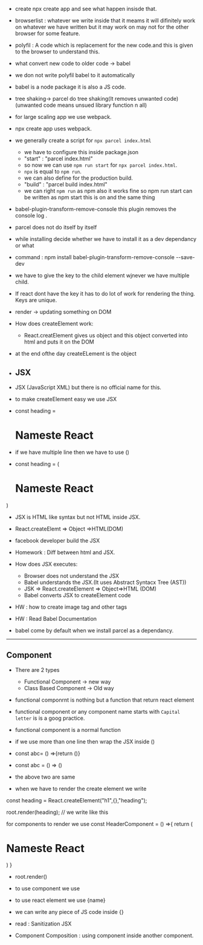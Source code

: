 - create npx create app and see what happen insisde that.

- browserlist : whatever we write inside that it meams it will difinitely work on whatever we have written but it may work on may not for the other browser for some feature.

- polyfil : A code which is replacement for the new code.and this is given to the browser to understand this.
- what convert new code to older code -> babel
- we don not write polyfil babel to it automatically
- babel is a node package it is also a JS code.
- tree shaking-> parcel do tree shaking(It removes unwanted code)(unwanted code means unsued library function n all)
- for large scaling app we use webpack.
- npx create app uses webpack.

- we generally create a script for `npx parcel index.html`
    - we have to configure this inside package.json
    - "start" : "parcel index.html"
    - so now we can use `npm run start` for `npx parcel index.html`.
    - `npx` is equal to `npm run`.
    - we can also define for the production build.
    - "build" : "parcel build index.html"
    - we can right `npm run` as npm also it works fine so npm run start can be written as npm start this is on and the same thing

- babel-plugin-transform-remove-console this plugin removes the console log .
- parcel does not do itself by itself
- while installing decide whether we have to install it as a dev dependancy or what

- command : npm install babel-plugin-transform-remove-console --save-dev

- we have to give the key to the child element wjnever we have multiple child.
- If react dont have the key it has to do lot of work for rendering the thing. Keys are unique.
- render -> updating something on DOM

- How does createElement work:
    - React.creatElement gives us object and this object converted into html and puts it on the DOM
- at the end ofthe day createELement is the object

- ## JSX
- JSX (JavaScript XML) but there is no official name for this.
- to make createElement easy we use JSX

- const heading = <h1 id="title" key="h2">Nameste React</h1>

- if we have multiple line then we have to use ()

- const heading = (
    <h1 id="title" key="h2">
    Nameste React
    </h1>
)

- JSX is HTML like syntax but not HTML inside JSX.

- React.createElemt => Object =>HTML(DOM)

- facebook developer build the JSX

- Homework : Diff between html and JSX.

- How does JSX executes:
    -   Browser does not understand the JSX
    - Babel understands the JSX.(It uses Abstract Syntacx Tree (AST))
    - JSK => React.createElement => Object=>HTML (DOM)
    - Babel converts JSX to createElement code

- HW : how to create image tag and other tags
- HW : Read Babel Documentation

- babel come by default when we install parcel as a dependancy.

---
## Component

-  There are 2 types
    - Functional Component -> new way
    - Class Based Component -> Old way

- functional componrnt is nothing but a function that return react element

- functional component or any component name starts with `Capital letter` is is a goog practice.

- functional component is a normal function

- if we use more than one line then wrap the JSX inside ()

- const abc= () =>{return ()}
- const abc = () => () 

- the above two are same 
- when we have to render the create element we write 

const heading = React.createElement("h1",{},"heading");

root.render(heading); // we write like this

for components to render we use
const HeaderComponent = () =>{
    return (
        <h1> Nameste React</h1>
    )
}
- root.render(<HeaderComponent/>)

- to use component we use <name/>
- to use react element we use {name}

- we can write any piece of JS code inside {}
- read : Sanitization JSX

- Component Composition : using component inside another component.






